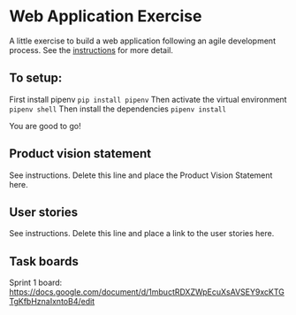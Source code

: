 # Web Application Exercise

A little exercise to build a web application following an agile development process. See the [instructions](instructions.md) for more detail.

## To setup:
First install pipenv
`pip install pipenv`
Then activate the virtual environment
`pipenv shell`
Then install the dependencies
`pipenv install`

You are good to go!

## Product vision statement

See instructions. Delete this line and place the Product Vision Statement here.

## User stories

See instructions. Delete this line and place a link to the user stories here.

## Task boards

Sprint 1 board:
https://docs.google.com/document/d/1mbuctRDXZWpEcuXsAVSEY9xcKTGTgKfbHznaIxntoB4/edit

